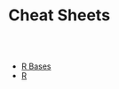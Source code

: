 # Cheat Sheets

<br>
<br>

- <a  href="https://iqss.github.io/dss-workshops/R/Rintro/base-r-cheat-sheet.pdf" target="_blank">R Bases</a>
- <a  href="https://webusers.i3s.unice.fr/~malapert/R/pdf/base-r.pdf" target="_blank">R</a>
